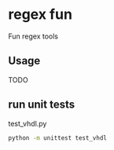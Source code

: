 # regex fun

Fun regex tools

## Usage

TODO

## run unit tests

test_vhdl.py

```cmd
python -m unittest test_vhdl
```
